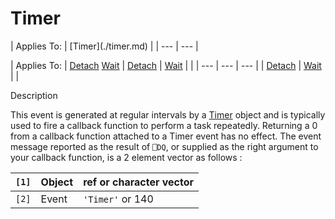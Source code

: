 




<h1 class="heading"><span class="name">Timer</span></h1>
| Applies To: | [Timer](./timer.md) |
| --- | ---  |

| Applies To: | [Detach](./detach.md) [Wait](./wait.md) | [Detach](./detach.md) | [Wait](./wait.md) |  |
| --- | --- | ---  |
| [Detach](./detach.md) | [Wait](./wait.md) |  |


Description


This event is generated at regular intervals by a [Timer](./timer.md) object and is typically used to fire a callback function to perform a task repeatedly. Returning a 0 from a callback function attached to a Timer event has no effect. The event message reported as the result of `⎕DQ`, or supplied as the right argument to your callback function, is a 2 element vector as follows :

| `[1]` | Object | ref or character vector |
| --- | --- | ---  |
| `[2]` | Event | `'Timer'` or 140 |



